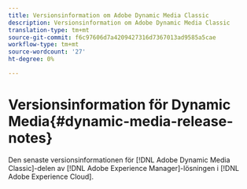 ```yaml
---
title: Versionsinformation om Adobe Dynamic Media Classic
description: Versionsinformation om Adobe Dynamic Media Classic
translation-type: tm+mt
source-git-commit: f6c97606d7a4209427316d7367013ad9585a5cae
workflow-type: tm+mt
source-wordcount: '27'
ht-degree: 0%

---
```



# Versionsinformation för Dynamic Media{#dynamic-media-release-notes}

Den senaste versionsinformationen för [!DNL Adobe Dynamic Media Classic]-delen av [!DNL Adobe Experience Manager]-lösningen i [!DNL Adobe Experience Cloud].